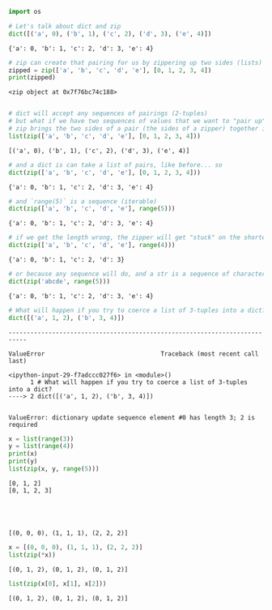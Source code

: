 

```python
import os

```


```python
# Let's talk about dict and zip
dict([('a', 0), ('b', 1), ('c', 2), ('d', 3), ('e', 4)])
```




    {'a': 0, 'b': 1, 'c': 2, 'd': 3, 'e': 4}




```python
# zip can create that pairing for us by zippering up two sides (lists) together
zipped = zip(['a', 'b', 'c', 'd', 'e'], [0, 1, 2, 3, 4])
print(zipped)
```

    <zip object at 0x7f76bc74c188>



```python

```


```python
# dict will accept any sequences of pairings (2-tuples)
# but what if we have two sequences of values that we want to "pair up"
# zip brings the two sides of a pair (the sides of a zipper) together in an alligned pairing
list(zip(['a', 'b', 'c', 'd', 'e'], [0, 1, 2, 3, 4]))
```




    [('a', 0), ('b', 1), ('c', 2), ('d', 3), ('e', 4)]




```python
# and a dict is can take a list of pairs, like before... so
dict(zip(['a', 'b', 'c', 'd', 'e'], [0, 1, 2, 3, 4]))
```




    {'a': 0, 'b': 1, 'c': 2, 'd': 3, 'e': 4}




```python
# and `range(5)` is a sequence (iterable)
dict(zip(['a', 'b', 'c', 'd', 'e'], range(5)))
```




    {'a': 0, 'b': 1, 'c': 2, 'd': 3, 'e': 4}




```python
# if we get the length wrong, the zipper will get "stuck" on the shortest sequence
dict(zip(['a', 'b', 'c', 'd', 'e'], range(4)))
```




    {'a': 0, 'b': 1, 'c': 2, 'd': 3}




```python
# or because any sequence will do, and a str is a sequence of characters:
dict(zip('abcde', range(5)))
```




    {'a': 0, 'b': 1, 'c': 2, 'd': 3, 'e': 4}




```python
# What will happen if you try to coerce a list of 3-tuples into a dict?
dict([('a', 1, 2), ('b', 3, 4)])
```


    ---------------------------------------------------------------------------

    ValueError                                Traceback (most recent call last)

    <ipython-input-29-f7adccc027f6> in <module>()
          1 # What will happen if you try to coerce a list of 3-tuples into a dict?
    ----> 2 dict([('a', 1, 2), ('b', 3, 4)])
    

    ValueError: dictionary update sequence element #0 has length 3; 2 is required



```python
x = list(range(3))
y = list(range(4))
print(x)
print(y)
list(zip(x, y, range(5)))

```

    [0, 1, 2]
    [0, 1, 2, 3]





    [(0, 0, 0), (1, 1, 1), (2, 2, 2)]




```python
x = [(0, 0, 0), (1, 1, 1), (2, 2, 2)]
list(zip(*x))

```




    [(0, 1, 2), (0, 1, 2), (0, 1, 2)]




```python
list(zip(x[0], x[1], x[2]))
```




    [(0, 1, 2), (0, 1, 2), (0, 1, 2)]


